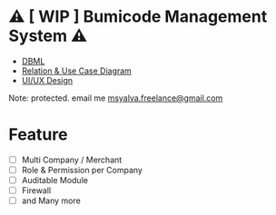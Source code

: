 # ⚠ [ WIP ] Bumicode Management System ⚠

- [DBML](https://s.id/bmdbml)
- [Relation & Use Case Diagram](https://s.id/gdappdev)
- [UI/UX Design](https://www.figma.com/file/FkQruccMsmkPIlvrHbgDkQ/bumasis?node-id=0%3A1)

Note: protected. email me [msyalva.freelance@gmail.com](mailme:msyalva.freelance@gmail.com)

# Feature
- [ ] Multi Company / Merchant
- [ ] Role & Permission per Company
- [ ] Auditable Module
- [ ] Firewall
- [ ] and Many more
